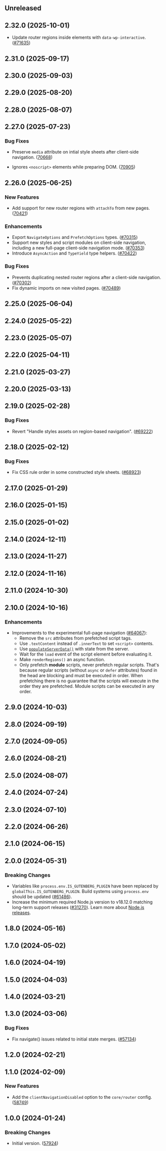 <!-- Learn how to maintain this file at https://github.com/WordPress/gutenberg/tree/HEAD/packages#maintaining-changelogs. -->

## Unreleased

## 2.32.0 (2025-10-01)

-   Update router regions inside elements with `data-wp-interactive`. ([#71635](https://github.com/WordPress/gutenberg/pull/71635))

## 2.31.0 (2025-09-17)

## 2.30.0 (2025-09-03)

## 2.29.0 (2025-08-20)

## 2.28.0 (2025-08-07)

## 2.27.0 (2025-07-23)

### Bug Fixes

-   Preserve `media` attribute on intial style sheets after client-side navigation. ([70668](https://github.com/WordPress/gutenberg/pull/70668))

-  Ignores `<noscript>` elements while preparing DOM. ([70905](https://github.com/WordPress/gutenberg/pull/70905))


## 2.26.0 (2025-06-25)

### New Features

-   Add support for new router regions with `attachTo` from new pages. ([70421](https://github.com/WordPress/gutenberg/pull/70421))

### Enhancements

-   Export `NavigateOptions` and `PrefetchOptions` types. ([#70315](https://github.com/WordPress/gutenberg/pull/70315))
-   Support new styles and script modules on client-side navigation, including a new full-page client-side navigation mode. ([#70353](https://github.com/WordPress/gutenberg/pull/70353))
-   Introduce `AsyncAction` and `TypeYield` type helpers. ([#70422](https://github.com/WordPress/gutenberg/pull/70422))

### Bug Fixes

-   Prevents duplicating nested router regions after a client-side navigation. ([#70302](https://github.com/WordPress/gutenberg/pull/70302))
-   Fix dynamic imports on new visited pages. ([#70489](https://github.com/WordPress/gutenberg/pull/70489))

## 2.25.0 (2025-06-04)

## 2.24.0 (2025-05-22)

## 2.23.0 (2025-05-07)

## 2.22.0 (2025-04-11)

## 2.21.0 (2025-03-27)

## 2.20.0 (2025-03-13)

## 2.19.0 (2025-02-28)

### Bug Fixes

-   Revert "Handle styles assets on region-based navigation". ([#69222](https://github.com/WordPress/gutenberg/pull/69222))

## 2.18.0 (2025-02-12)

### Bug Fixes

-   Fix CSS rule order in some constructed style sheets. ([#68923](https://github.com/WordPress/gutenberg/pull/68923))

## 2.17.0 (2025-01-29)

## 2.16.0 (2025-01-15)

## 2.15.0 (2025-01-02)

## 2.14.0 (2024-12-11)

## 2.13.0 (2024-11-27)

## 2.12.0 (2024-11-16)

## 2.11.0 (2024-10-30)

## 2.10.0 (2024-10-16)

### Enhancements

-   Improvements to the experimental full-page navigation ([#64067](https://github.com/WordPress/gutenberg/pull/64067)):
    -   Remove the `src` attributes from prefetched script tags.
    -   Use `.textContent` instead of `.innerText` to set `<script>` contents.
    -   Use [`populateServerData()`](https://github.com/WordPress/gutenberg/blob/9671329c386d2b743f14ef314823fbf915366ebd/packages/interactivity/src/store.ts#L269) with state from the server.
    -   Wait for the `load` event of the script element before evaluating it.
    -   Make `renderRegions()` an async function.
    -   Only prefetch **module** scripts, never prefetch regular scripts. That's because regular scripts (without `async` or `defer` attributes) found in the head are blocking and must be executed in order. When prefetching there is no guarantee that the scripts will execute in the order they are prefetched. Module scripts can be executed in any order.

## 2.9.0 (2024-10-03)

## 2.8.0 (2024-09-19)

## 2.7.0 (2024-09-05)

## 2.6.0 (2024-08-21)

## 2.5.0 (2024-08-07)

## 2.4.0 (2024-07-24)

## 2.3.0 (2024-07-10)

## 2.2.0 (2024-06-26)

## 2.1.0 (2024-06-15)

## 2.0.0 (2024-05-31)

### Breaking Changes

-   Variables like `process.env.IS_GUTENBERG_PLUGIN` have been replaced by `globalThis.IS_GUTENBERG_PLUGIN`. Build systems using `process.env` should be updated ([#61486](https://github.com/WordPress/gutenberg/pull/61486)).
-   Increase the minimum required Node.js version to v18.12.0 matching long-term support releases ([#31270](https://github.com/WordPress/gutenberg/pull/61930)). Learn more about [Node.js releases](https://nodejs.org/en/about/previous-releases).

## 1.8.0 (2024-05-16)

## 1.7.0 (2024-05-02)

## 1.6.0 (2024-04-19)

## 1.5.0 (2024-04-03)

## 1.4.0 (2024-03-21)

## 1.3.0 (2024-03-06)

### Bug Fixes

-   Fix navigate() issues related to initial state merges. ([#57134](https://github.com/WordPress/gutenberg/pull/57134))

## 1.2.0 (2024-02-21)

## 1.1.0 (2024-02-09)

### New Features

-   Add the `clientNavigationDisabled` option to the `core/router` config. ([58749](https://github.com/WordPress/gutenberg/pull/58749))

## 1.0.0 (2024-01-24)

### Breaking Changes

-   Initial version. ([57924](https://github.com/WordPress/gutenberg/pull/57924))
